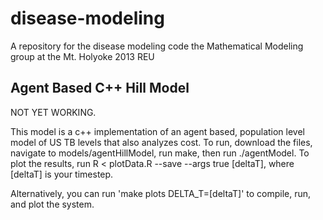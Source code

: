 disease-modeling
================

A repository for the disease modeling code the Mathematical Modeling group at the Mt. Holyoke 2013 REU

Agent Based C++ Hill Model
--------------------------

NOT YET WORKING. 

This model is a c++ implementation of an agent based, population level model of
US TB levels that also analyzes cost. To run, download the files, navigate to 
models/agentHillModel, run make, then run ./agentModel. To plot the results, 
run R < plotData.R --save --args true [deltaT], where [deltaT] is your timestep. 

Alternatively, you can run 'make plots DELTA\_T=[deltaT]' to compile, run, and 
plot the system. 
